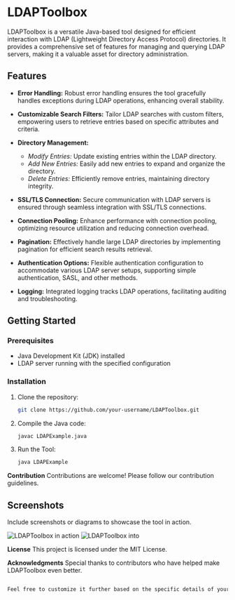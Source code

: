 # LDAPToolbox

LDAPToolbox is a versatile Java-based tool designed for efficient interaction with LDAP (Lightweight Directory Access Protocol) directories. It provides a comprehensive set of features for managing and querying LDAP servers, making it a valuable asset for directory administration.

## Features

- **Error Handling:** Robust error handling ensures the tool gracefully handles exceptions during LDAP operations, enhancing overall stability.

- **Customizable Search Filters:** Tailor LDAP searches with custom filters, empowering users to retrieve entries based on specific attributes and criteria.

- **Directory Management:**
  - *Modify Entries:* Update existing entries within the LDAP directory.
  - *Add New Entries:* Easily add new entries to expand and organize the directory.
  - *Delete Entries:* Efficiently remove entries, maintaining directory integrity.

- **SSL/TLS Connection:** Secure communication with LDAP servers is ensured through seamless integration with SSL/TLS connections.

- **Connection Pooling:** Enhance performance with connection pooling, optimizing resource utilization and reducing connection overhead.

- **Pagination:** Effectively handle large LDAP directories by implementing pagination for efficient search results retrieval.

- **Authentication Options:** Flexible authentication configuration to accommodate various LDAP server setups, supporting simple authentication, SASL, and other methods.

- **Logging:** Integrated logging tracks LDAP operations, facilitating auditing and troubleshooting.

## Getting Started

### Prerequisites

- Java Development Kit (JDK) installed
- LDAP server running with the specified configuration

### Installation

1. Clone the repository:

   ```bash
   git clone https://github.com/your-username/LDAPToolbox.git
2. Compile the Java code:

   ```bash
   javac LDAPExample.java

3. Run the Tool:
   ```bash
   java LDAPExample

**Contribution**
Contributions are welcome! Please follow our contribution guidelines.


## Screenshots
Include screenshots or diagrams to showcase the tool in action.

![LDAPToolbox in action](https://imgur.com/a/8opqrCg)
![LDAPToolbox into](https://imgur.com/a/8opqrCg)

**License**
This project is licensed under the MIT License.

**Acknowledgments**
Special thanks to contributors who have helped make LDAPToolbox even better.

```bash

Feel free to customize it further based on the specific details of your tool and any additional information you'd like to include!



